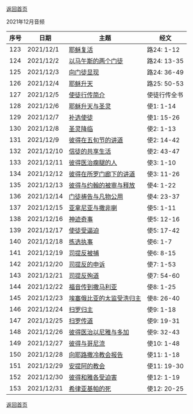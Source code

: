 
[返回首页](index)

2021年12月音频

|序号|日期|主题|经文|
|---|----|---|---|
|123|2021/12/1|[耶稣复活](https://carmelbible.sgp1.digitaloceanspaces.com/202112/Luke123.mp3)|路24: 1-12|
|124|2021/12/2|[以马午斯的两个门徒](https://carmelbible.sgp1.digitaloceanspaces.com/202112/Luke124.mp3)|路24: 13-35|
|125|2021/12/3|[向门徒显现](https://carmelbible.sgp1.digitaloceanspaces.com/202112/Luke125.mp3)|路24: 36-49|
|126|2021/12/4|[耶稣升天](https://carmelbible.sgp1.digitaloceanspaces.com/202112/Luke126.mp3)|路25: 50-53|
|127|2021/12/5|[使徒行传简介](https://carmelbible.sgp1.digitaloceanspaces.com/202112/Luke127.mp3)|使徒行传全书|
|128|2021/12/6|[耶稣升天与圣灵](https://carmelbible.sgp1.digitaloceanspaces.com/202112/Luke128.mp3)|使1: 1-14|
|129|2021/12/7|[补选使徒](https://carmelbible.sgp1.digitaloceanspaces.com/202112/Luke129.mp3)|使1: 15-26|
|130|2021/12/8|[圣灵降临](https://carmelbible.sgp1.digitaloceanspaces.com/202112/Luke130.mp3)|使2: 1-13|
|131|2021/12/9|[彼得在五旬节的讲道](https://carmelbible.sgp1.digitaloceanspaces.com/202112/Luke131.mp3)|使2: 14-42|
|132|2021/12/10|[信徒的共享生活](https://carmelbible.sgp1.digitaloceanspaces.com/202112/Luke132.mp3)|使2: 43-47|
|133|2021/12/11|[彼得医治瘸腿的人](https://carmelbible.sgp1.digitaloceanspaces.com/202112/Luke133.mp3)|使3: 1-10|
|134|2021/12/12|[彼得在所罗门廊下的讲道](https://carmelbible.sgp1.digitaloceanspaces.com/202112/Luke134.mp3)|使3: 11-26|
|135|2021/12/13|[彼得与约翰的被审与释放](https://carmelbible.sgp1.digitaloceanspaces.com/202112/Act135.mp3)|使4: 1-22|
|136|2021/12/14|[门徒祷告与凡物公用](https://carmelbible.sgp1.digitaloceanspaces.com/202112/Act136.mp3)|使4: 23-37|
|137|2021/12/15|[亚拿尼亚与撒非喇](https://carmelbible.sgp1.digitaloceanspaces.com/202112/Act137.mp3)|使5: 1-11|
|138|2021/12/16|[神迹奇事](https://carmelbible.sgp1.digitaloceanspaces.com/202112/Act138.mp3)|使5: 12-16|
|139|2021/12/17|[使徒受逼迫](https://carmelbible.sgp1.digitaloceanspaces.com/202112/Act139.mp3)|使5: 17-42|
|140|2021/12/18|[拣选执事](https://carmelbible.sgp1.digitaloceanspaces.com/202112/Act140.mp3)|使6: 1-7|
|141|2021/12/19|[司提反被捕](https://carmelbible.sgp1.digitaloceanspaces.com/202112/Act141.mp3)|使6: 8-15|
|142|2021/12/20|[司提反的申诉](https://carmelbible.sgp1.digitaloceanspaces.com/202112/Act142.mp3)|使7: 1-53|
|143|2021/12/21|[司提反殉道](https://carmelbible.sgp1.digitaloceanspaces.com/202112/Act143.mp3)|使7: 54-60|
|144|2021/12/22|[福音传到撒马利亚](https://carmelbible.sgp1.digitaloceanspaces.com/202112/Act144.mp3)|使8: 1-25|
|145|2021/12/23|[埃塞俄比亚的太监受洗归主](https://carmelbible.sgp1.digitaloceanspaces.com/202112/Act145.mp3)|使8: 26-40|
|146|2021/12/24|[扫罗归主](https://carmelbible.sgp1.digitaloceanspaces.com/202112/Act146.mp3)|使9: 1-18|
|147|2021/12/25|[扫罗传道](https://carmelbible.sgp1.digitaloceanspaces.com/202112/Act147.mp3)|使9: 19-31|
|148|2021/12/26|[彼得医治以尼雅与多加](https://carmelbible.sgp1.digitaloceanspaces.com/202112/Act148.mp3)|使9: 32-43|
|149|2021/12/27|[彼得与哥尼流](https://carmelbible.sgp1.digitaloceanspaces.com/202112/Act149.mp3)|使10: 1-48|
|150|2021/12/28|[向耶路撒冷教会报告](https://carmelbible.sgp1.digitaloceanspaces.com/202112/Act150.mp3)|使11: 1-18|
|151|2021/12/29|[安提阿的教会](https://carmelbible.sgp1.digitaloceanspaces.com/202112/Act151.mp3)|使11: 19-30|
|152|2021/12/30|[彼得和雅各受迫害](https://carmelbible.sgp1.digitaloceanspaces.com/202112/Act152.mp3)|使12: 1-19|
|153|2021/12/31|[希律亚基帕的死](https://carmelbible.sgp1.digitaloceanspaces.com/202112/Act153.mp3)|使12: 20-25|

[返回首页](index)
